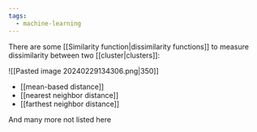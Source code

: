 ```yaml
---
tags:
  - machine-learning
---
```

There are some [[Similarity function|dissimilarity functions]] to measure dissimilarity between two [[cluster|clusters]]:

![[Pasted image 20240229134306.png|350]]

- [[mean-based distance]]
- [[nearest neighbor distance]]
- [[farthest neighbor distance]]

And many more not listed here